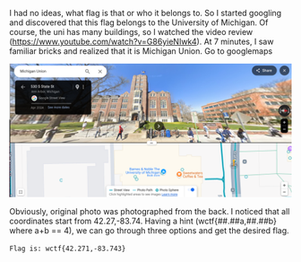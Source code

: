 I had no ideas, what flag is that or who it belongs to. So I started googling and discovered that this flag belongs to the University of Michigan. Of course, the uni has many buildings, so I watched the video review (https://www.youtube.com/watch?v=G86yieNIwk4). At 7 minutes, I saw familiar bricks and realized that it is Michigan Union. Go to googlemaps

![photo](../images/1.png)

Obviously, original photo was photographed from the back. I noticed that all coordinates start from 42.27,-83.74. Having a hint (wctf{##.##a,##.##b} where a+b == 4), we can go through three options and get the desired flag. 

```Flag is: wctf{42.271,-83.743}```
